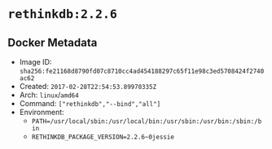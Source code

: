 # `rethinkdb:2.2.6`

## Docker Metadata

- Image ID: `sha256:fe21168d8790fd07c8710cc4ad454188297c65f11e98c3ed5708424f2740ac62`
- Created: `2017-02-28T22:54:53.89970335Z`
- Arch: `linux`/`amd64`
- Command: `["rethinkdb","--bind","all"]`
- Environment:
  - `PATH=/usr/local/sbin:/usr/local/bin:/usr/sbin:/usr/bin:/sbin:/bin`
  - `RETHINKDB_PACKAGE_VERSION=2.2.6~0jessie`
